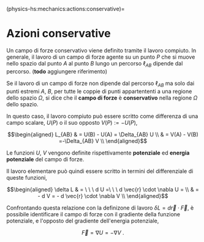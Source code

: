 <!--
```{article-info}
:author: basics
:date: "{sub-ref}`today`"
:read-time: "{sub-ref}`wordcount-minutes` min read"
```
-->

(physics-hs:mechanics:actions:conservative)=
# Azioni conservative

Un campo di forze conservativo viene definito tramite il lavoro compiuto. In generale, il lavoro di un campo di forze agente su un punto $P$ che si muove nello spazio dal punto $A$ al punto $B$ lungo un percorso $\ell_{AB}$ dipende dal percorso. (**todo** aggiungere riferimento)

Se il lavoro di un campo di forze non dipende dal percorso $\ell_{AB}$ ma solo dai punti estremi $A$, $B$, per tutte le coppie di punti appartententi a una regione dello spazio $\Omega$, si dice che il **campo di forze** è **conservativo** nella regione $\Omega$ dello spazio.

In questo caso, il lavoro compiuto può essere scritto come differenza di una campo scalare, $U(P)$ o il suo opposto $V(P) := - U(P)$,

$$\begin{aligned}
  L_{AB} &  = U(B) - U(A) = \Delta_{AB} U  \\
         &  = V(A) - V(B) =-\Delta_{AB} V  \\
\end{aligned}$$

Le funzioni $U$, $V$ vengono definite rispettivamente **potenziale** ed **energia potenziale** del campo di forze.

Il lavoro elementare può quindi essere scritto in termini del differenziale di queste funzioni,

$$\begin{aligned}
  \delta L & = \ \ \ d U =\ \ \ d \vec{r} \cdot \nabla U  = \\
           & =     - d V =    - d \vec{r} \cdot \nabla V \\
\end{aligned}$$

Confrontando questa relazione con la definizone di lavoro $\delta L = d \vec{r} \cdot \vec{F}$, è possibile identificare il campo di forze con il gradiente della funzione potenziale, e l'opposto del gradiente dell'energia potenziale,

$$\vec{F} = \nabla U = - \nabla V \ .$$


